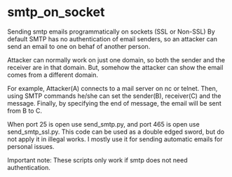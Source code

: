 # smtp_on_socket
Sending smtp emails programmatically on sockets (SSL or Non-SSL)
By default SMTP has no authentication of email senders, so an attacker can send an email to one on behaf of another person.

Attacker can normally work on just one domain, so both the sender and the receiver are in that domain. But, somehow the attacker can show the email comes from a different domain.

For example, Attacker(A) connects to a mail server on nc or telnet. Then, using SMTP commands he/she can set the sender(B), receiver(C) and the message.
Finally, by specifying the end of message, the email will be sent from B to C.

When port 25 is open use send_smtp.py, and port 465 is open use send_smtp_ssl.py.
This code can be used as a double edged sword, but do not apply it in illegal works.
I mostly use it for sending automatic emails for personal issues.

Important note: These scripts only work if smtp does not need authentication.
